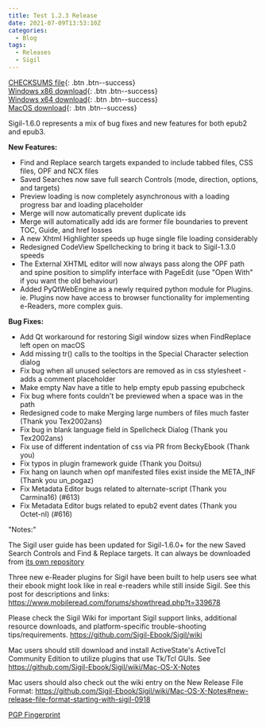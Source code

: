 ```yaml
---
title: Test 1.2.3 Release
date: 2021-07-09T13:53:10Z
categories:
  - Blog
tags:
  - Releases
  - Sigil
---
```


[CHECKSUMS file](https://github.com/dougmassay/test-gh-actions/releases/download/1.2.3/Sigil-1.6.0-CHECKSUMS.sha256.txt){: .btn .btn--success}<br/>
[Windows x86 download](https://github.com/dougmassay/test-gh-actions/releases/download/1.2.3/Sigil-1.6.0-Windows-Setup.exe){: .btn .btn--success}<br/>
[Windows x64 download](https://github.com/dougmassay/test-gh-actions/releases/download/1.2.3/Sigil-1.6.0-Windows-x64-Setup.exe){: .btn .btn--success}<br/>
[MacOS download](https://github.com/dougmassay/test-gh-actions/releases/download/1.2.3/Sigil.app-1.6.0-Mac.txz){: .btn .btn--success}

Sigil-1.6.0 represents a mix of bug fixes and new features for both epub2 and epub3.

**New Features:**
* Find and Replace search targets expanded to include tabbed files, CSS files, OPF and NCX files
* Saved Searches now save full search Controls (mode, direction, options, and targets)
* Preview loading is now completely asynchronous with a loading progress bar and loading placeholder
* Merge will now automatically prevent duplicate ids
* Merge will automatically add ids are former file boundaries to prevent TOC, Guide, and href losses
* A new Xhtml Highlighter speeds up huge single file loading considerably
* Redesigned CodeView Spellchecking to bring it back to Sigil-1.3.0 speeds
* The External XHTML editor will now always pass along the OPF path and spine position 
       to simplify interface with PageEdit (use "Open With" if you want the old behaviour)
* Added PyQtWebEngine as a newly required python module for Plugins. 
       ie. Plugins now have access to browser functionality for implementing e-Readers, more complex guis.

**Bug Fixes:**
* Add Qt workaround for restoring Sigil window sizes when FindReplace left open on macOS
* Add missing tr() calls to the tooltips in the Special Character selection dialog
* Fix bug when all unused selectors are removed as in css stylesheet - adds a comment placeholder
* Make empty Nav have a title to help empty epub passing epubcheck
* Fix bug where fonts couldn't be previewed when a space was in the path
* Redesigned code to make Merging large numbers of files much faster (Thank you Tex2002ans)
* Fix bug in blank language field in Spellcheck Dialog (Thank you Tex2002ans)
* Fix use of different indentation of css via PR from BeckyEbook (Thank you)
* Fix typos in plugin framework guide (Thank you Doitsu)
* Fix hang on launch when opf manifested files exist inside the META_INF (Thank you un_pogaz)
* Fix Metadata Editor bugs related to alternate-script (Thank you Carmina16) (#613)
* Fix Metadata Editor bugs related to epub2 event dates (Thank you Octet-nl) (#616)


"Notes:"

The Sigil user guide has been updated for Sigil-1.6.0+ for the new Saved Search Controls and Find & Replace targets.  It can always be 
downloaded from [its own repository](https://github.com/Sigil-Ebook/sigil-user-guide/releases/latest)

Three new e-Reader plugins for Sigil have been built to help users see what their ebook might look like in real e-readers while still inside Sigil.  See this post for descriptions and links: <https://www.mobileread.com/forums/showthread.php?t=339678>

Please check the  Sigil Wiki for important Sigil support links, additional resource downloads, and platform-specific trouble-shooting tips/requirements. <https://github.com/Sigil-Ebook/Sigil/wiki>

Mac users should still download and install ActiveState's ActiveTcl Community Edition to utilize plugins that use Tk/Tcl GUIs. See <https://github.com/Sigil-Ebook/Sigil/wiki/Mac-OS-X-Notes>

Mac users should also check out the wiki entry on the New Release File Format:
<https://github.com/Sigil-Ebook/Sigil/wiki/Mac-OS-X-Notes#new-release-file-format-starting-with-sigil-0918>

[PGP Fingerprint](https://github.com/Sigil-Ebook/Sigil/wiki/Important-Links#signed-source-archives-and-git-tags)

